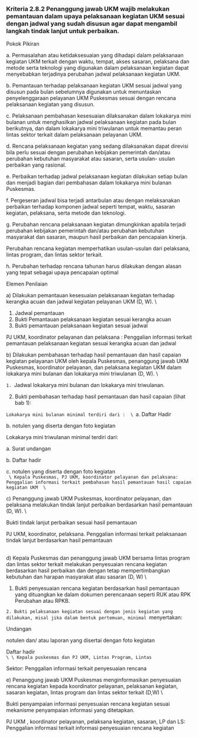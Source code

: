 
### Kriteria 2.8.2 Penanggung jawab UKM wajib melakukan pemantauan dalam upaya pelaksanaan kegiatan UKM sesuai dengan jadwal yang sudah disusun agar dapat mengambil langkah tindak lanjut untuk perbaikan. 



Pokok Pikiran 

a. Permasalahan atau ketidaksesuaian yang dihadapi dalam pelaksanaan kegiatan UKM terkait dengan waktu, tempat, akses sasaran, pelaksana dan metode serta teknologi yang digunakan dalam pelaksanaan kegiatan dapat menyebabkan terjadinya perubahan jadwal pelaksanaan kegiatan UKM. 

b. Pemantauan terhadap pelaksanaan kegiatan UKM sesuai jadwal yang disusun pada bulan sebelumnya digunakan untuk menuntaskan penyelenggaraan pelayanan UKM Puskesmas sesuai dengan rencana pelaksanaan kegiatan yang disusun. 

c. Pelaksanaan pembahasan kesesuaian dilaksanakan dalam lokakarya mini bulanan untuk menghasilkan jadwal pelaksanaan kegiatan pada bulan berikutnya, dan dalam lokakarya mini triwulanan untuk  memantau peran lintas sektor terkait dalam pelaksanaan pelayanan UKM. 

d. Rencana pelaksanaan kegiatan yang sedang dilaksanakan dapat direvisi bila perlu sesuai dengan perubahan kebijakan pemerintah dan/atau perubahan kebutuhan masyarakat atau sasaran, serta usulan- usulan perbaikan yang rasional. 

e. Perbaikan terhadap jadwal pelaksanaan kegiatan dilakukan setiap bulan dan menjadi bagian dari pembahasan dalam lokakarya mini bulanan Puskesmas. 

f. Pergeseran jadwal bisa terjadi antarbulan atau dengan melaksanakan perbaikan terhadap komponen jadwal seperti tempat, waktu, sasaran kegiatan, pelaksana, serta metode dan teknologi. 

g. Perubahan rencana pelaksanaan kegiatan dimungkinkan apabila terjadi perubahan kebijakan pemerintah dan/atau perubahan kebutuhan masyarakat dan sasaran,  maupun  hasil  perbaikan  dan pencapaian kinerja. 

Perubahan rencana kegiatan memperhatikan usulan-usulan dari pelaksana, lintas program, dan lintas sektor terkait. 

h. Perubahan terhadap rencana tahunan  harus  dilakukan dengan alasan yang tepat sebagai upaya pencapaian optimal 

Elemen Penilaian 




 a) Dilakukan pemantauan kesesuaian pelaksanaan kegiatan terhadap kerangka acuan dan jadwal kegiatan pelayanan UKM (D, W).  \




 
1. Jadwal pemantauan 
2. Bukti Pemantauan pelaksanaan kegiatan sesuai kerangka acuan 
3. Bukti pemantauan pelaksanaan kegiatan sesuai jadwal 
 
PJ UKM, koordinator pelayanan dan pelaksana : Penggalian informasi terkait pemantauan pelaksanaan kegiatan sesuai kerangka acuan dan jadwal 
 




 b) Dilakukan pembahasan terhadap hasil pemantauan dan hasil capaian kegiatan pelayanan UKM oleh kepala Puskesmas, penanggung jawab UKM Puskesmas, koordinator pelayanan, dan pelaksana kegiatan UKM dalam lokakarya mini bulanan dan lokakarya mini triwulanan (D, W). \


`1. `Jadwal lokakarya mini bulanan dan lokakarya mini triwulanan. 



2. Bukti pembahasan terhadap hasil pemantauan dan hasil capaian (lihat bab 1): 



`Lokakarya mini bulanan minimal terdiri dari :  \
`a. Daftar Hadir 

b. notulen yang diserta dengan foto kegiatan 

 

Lokakarya mini triwulanan minimal terdiri dari: 

a. Surat undangan 

b. Daftar hadir 

c. notulen yang diserta dengan foto kegiatan  \
`  \
Kepala Puskesmas, PJ UKM, koordinator pelayanan dan pelaksana:  Penggalian informasi terkait pembahasan hasil pemantauan hasil capaian kegiatan UKM  \
`


 c) Penanggung jawab UKM Puskesmas, koordinator pelayanan, dan pelaksana melakukan tindak lanjut perbaikan berdasarkan hasil pemantauan (D, W).  \




Bukti tindak lanjut perbaikan sesuai hasil pemantauan 
 
PJ UKM, koordinator, pelaksana. Penggalian informasi terkait pelaksanaan tindak lanjut berdasarkan hasil pemantauan 
 
 




  \
d) Kepala Puskesmas dan penanggung jawab UKM bersama lintas program dan lintas sektor terkait melakukan penyesuaian rencana kegiatan berdasarkan hasil perbaikan dan dengan tetap mempertimbangkan kebutuhan dan harapan masyarakat atau sasaran (D, W)  \




 
1. Bukti penyesuaian rencana kegiatan berdasarkan hasil pemantauan yang dituangkan ke dalam dokumen perencanaan seperti RUK atau RPK Perubahan atau RPKB. 



`2. Bukti pelaksanaan kegiatan sesuai dengan jenis kegiatan yang dilakukan, misal jika dalam bentuk pertemuan, minimal `menyertakan: 

 Undangan 

 notulen dan/ atau laporan yang disertai dengan foto kegiatan 

 Daftar hadir  \
` \
  \
Kepala puskesmas dan PJ UKM, Lintas Program, Lintas `



Sektor: Penggalian informasi terkait penyesuaian rencana 
 




 e) Penanggung jawab UKM Puskesmas menginformasikan penyesuaian rencana kegiatan kepada koordinator pelayanan, pelaksanan kegiatan, sasaran kegiatan, lintas program dan lintas sektor terkait (D,W)  \




 
Bukti penyampaian informasi penyesuaian rencana kegiatan sesuai mekanisme penyampaian informasi yang ditetapkan. 
 
PJ UKM , koordinator pelayanan, pelaksana kegiatan, sasaran, LP dan LS: Penggalian informasi terkait informasi penyesuaian rencana kegiatan 
 
 	



